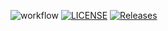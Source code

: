 ![workflow](https://github.com/Yamikirito9671/sem/actions/workflows/main.yml/badge.svg)
[![LICENSE](https://img.shields.io/github/license/Yamikirito9671/devops.svg?style=flat-square)](https://github.com/<github-username>/devops/blob/master/LICENSE)
[![Releases](https://img.shields.io/github/release/Yamikirito9671/devops/all.svg?style=flat-square)](https://github.com/<github-username>/devops/releases)
